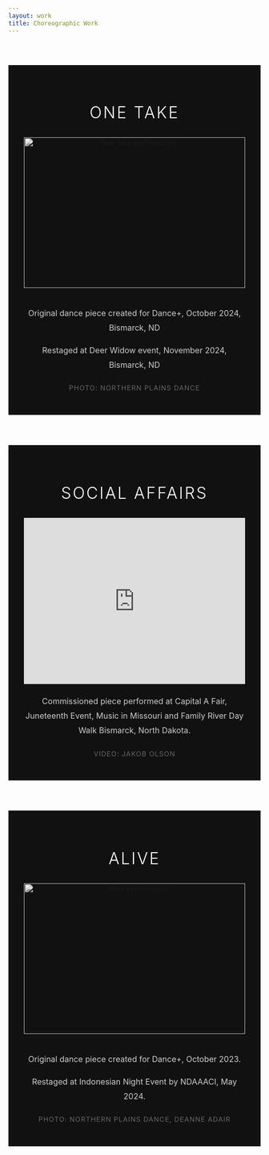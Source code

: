 ```yaml
---
layout: work
title: Choreographic Work
---
```


<style>
.work-page {
  background-color: #000;
  color: #fff;
  min-height: 100vh;
}

.work-grid {
  display: grid;
  grid-template-columns: repeat(auto-fit, minmax(350px, 1fr));
  gap: 60px;
  margin-top: 60px;
}

.work-item {
  text-align: center;
  background: #111;
  padding: 30px;
  border: 1px solid #222;
  transition: all 0.3s ease;
  position: relative;
  overflow: hidden;
}

.work-item:hover {
  border-color: #D4A574;
  transform: translateY(-5px);
  box-shadow: 0 10px 30px rgba(212, 165, 116, 0.2);
}

.work-item h3 {
  font-size: 2rem;
  margin-bottom: 30px;
  font-weight: 300;
  text-transform: uppercase;
  letter-spacing: 3px;
  color: #fff;
}

.work-item img {
  width: 100%;
  height: 300px;
  object-fit: cover;
  margin-bottom: 20px;
  filter: grayscale(100%);
  transition: filter 0.5s ease;
}

.work-item:hover img {
  filter: grayscale(0%);
}

.work-item p {
  font-size: 1rem;
  line-height: 1.8;
  color: #ccc;
  margin-bottom: 10px;
}

.work-item .photo-credit {
  font-size: 0.85rem;
  color: #666;
  margin-top: 20px;
  text-transform: uppercase;
  letter-spacing: 1px;
}

.video-container {
  position: relative;
  padding-bottom: 75%;
  height: 0;
  overflow: hidden;
  margin-bottom: 20px;
  background: #000;
}

.video-container iframe {
  position: absolute;
  top: 0;
  left: 0;
  width: 100%;
  height: 100%;
}
</style>

<div class="work-grid">
  <!-- One Take -->
  <div class="work-item">
    <h3>One Take</h3>
    <img src="{{ '/assets/img/one-take-photo.png' | relative_url }}" alt="One Take performance">
    <p>Original dance piece created for Dance+, October 2024, Bismarck, ND</p>
    <p>Restaged at Deer Widow event, November 2024, Bismarck, ND</p>
    <p class="photo-credit">Photo: Northern Plains Dance</p>
  </div>
  
  <!-- Social Affairs -->
  <div class="work-item">
    <h3>Social Affairs</h3>
    <div class="video-container">
      <iframe src="https://player.vimeo.com/video/1025960881?h=29d370263c&autoplay=0&loop=0&muted=0" 
              frameborder="0" 
              allow="autoplay; fullscreen; picture-in-picture" 
              allowfullscreen>
      </iframe>
    </div>
    <p>Commissioned piece performed at Capital A Fair, Juneteenth Event, Music in Missouri and Family River Day Walk Bismarck, North Dakota.</p>
    <p class="photo-credit">Video: Jakob Olson</p>
  </div>
  
  <!-- Alive -->
  <div class="work-item">
    <h3>Alive</h3>
    <img src="{{ '/assets/img/alive-photo.png' | relative_url }}" alt="Alive performance">
    <p>Original dance piece created for Dance+, October 2023.</p>
    <p>Restaged at Indonesian Night Event by NDAAACI, May 2024.</p>
    <p class="photo-credit">Photo: Northern Plains Dance, DeAnne Adair</p>
  </div>
</div>